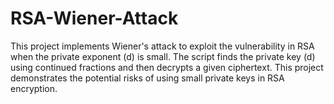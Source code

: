 # RSA-Wiener-Attack
This project implements Wiener's attack to exploit the vulnerability in RSA when the private exponent \(d\) is small. The script finds the private key \(d\) using continued fractions and then decrypts a given ciphertext. This project demonstrates the potential risks of using small private keys in RSA encryption.

